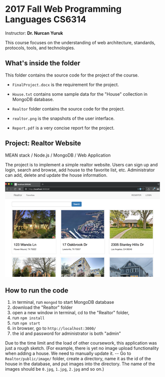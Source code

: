 # 2017 Fall Web Programming Languages CS6314
Instructor: **Dr. Nurcan Yuruk**

This course focuses on the understanding of web architecture, standards, protocols, tools, and technologies.

## What's inside the folder
This folder contains the source code for the project of the course.

- `FinalProject.docx` is the requirement for the project.

- `House.txt` contains some sample data for the "House" collection in MongoDB database.

- `Realtor` folder contains the source code for the project.

- `realtor.png` is the snapshots of the user interface.

- `Report.pdf` is a very concise report for the project.


## Project: Realtor Website
MEAN stack / Node.js / MongoDB / Web Application

The project is to implement a simple realtor website. Users can sign up and login, search and browse, add house to the favorite list, etc. Administrator can add, delete and update the house information.

![Project Snapshot](realtor.png)


## How to run the code
1. in terminal, run `mongod` to start MongoDB database
2. download the "Realtor" folder
3. open a new window in terminal, cd to the "Realtor" folder,
4. run `npm install`  
5. run `npm start`
6. in browser, go to `http://localhost:3000/`
7. the id and password for administrator is both "admin"

Due to the time limit and the load of other coursework, this application was just a rough sketch. (For example, there is yet no image upload functionality when adding a house. We need to manually update it. -- Go to `Realtor/public/image/` folder, create a directory, name it as the id of the house in the database, and put images into the directory. The name of the images should be `0.jpg`, `1.jpg`, `2.jpg` and so on.)
